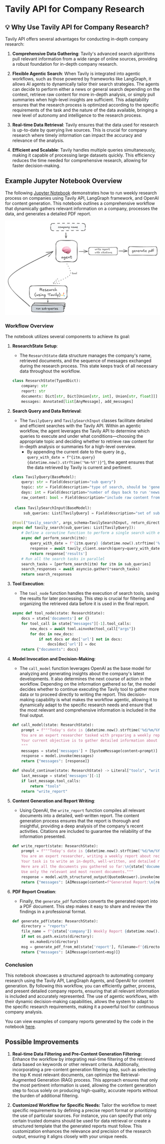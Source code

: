 # Tavily API for  Company Research

## 💡 Why Use Tavily API for Company Research?

Tavily API offers several advantages for conducting in-depth company research:

1. **Comprehensive Data Gathering**: Tavily's advanced search algorithms pull relevant information from a wide range of online sources, providing a robust foundation for in-depth company research. 

2. **Flexible Agentic Search**: When Tavily is integrated into agentic workflows, such as those powered by frameworks like LangGraph, it allows AI agents to dynamically tailor their search strategies. The agents can decide to perform either a news or general search depending on the context, retrieve raw content for more in-depth analysis, or simply pull summaries when high-level insights are sufficient. This adaptability ensures that the research process is optimized according to the specific requirements of the task and the nature of the data available, bringing a new level of autonomy and intelligence to the research process.

3. **Real-time Data Retrieval**: Tavily ensures that the data used for research is up-to-date by querying live sources. This is crucial for company research where timely information can impact the accuracy and relevance of the analysis.

4. **Efficient and Scalable**: Tavily handles multiple queries simultaneously, making it capable of processing large datasets quickly. This efficiency reduces the time needed for comprehensive research, allowing for faster decision-making.

## Example Jupyter Notebook Overview

The following [Jupyter Notebook](https://github.com/tavily-ai/use-cases/blob/main/company-research/company_research.ipynb) demonstrates how to run weekly research process on companies using Tavily API, LangGraph framework, and OpenAI for content generation. This notebook outlines a comprehensive workflow that dynamically gathers relevant information on a company, processes the data, and generates a detailed PDF report.

![Alt Text](flow.png)

### Workflow Overview

The notebook utilizes several components to achieve its goal:

1. **ResearchState Setup**:
   - The `ResearchState` data structure manages the company's name, retrieved documents, and the sequence of messages exchanged during the research process. This state keeps track of all necessary data throughout the workflow.

   ```python
   class ResearchState(TypedDict):
       company: str
       report: str
       documents: Dict[str, Dict[Union[str, int], Union[str, float]]]
       messages: Annotated[list[AnyMessage], add_messages]
   ```

2. **Search Query and Data Retrieval**:
    - The `TavilyQuery` and `TavilySearchInput` classes facilitate detailed and efficient searches with the Tavily API. Within an agentic workflow, the agent leverages the Tavily API to determine which queries to execute and under what conditions—choosing the appropriate topic and deciding whether to retrieve raw content for in-depth analysis or summaries for a high-level overview.
      - By appending the current date to the query (e.g., `query_with_date = f"{itm.query} {datetime.now().strftime('%m-%Y')}"`), the agent ensures that the data retrieved by Tavily is current and pertinent.
   ```python
   class TavilyQuery(BaseModel):
       query: str = Field(description="sub query")
       topic: str = Field(description="type of search, should be 'general' or 'news'")
       days: int = Field(description="number of days back to run 'news' search")
       raw_content: bool = Field(description="include raw content from found sources")

    class TavilySearchInput(BaseModel):
        sub_queries: List[TavilyQuery] = Field(description="set of sub-queries that can be answered in isolation")
   ```

   ```python
   @tool("tavily_search", args_schema=TavilySearchInput, return_direct=True)
   async def tavily_search(sub_queries: List[TavilyQuery]):
       # Define a coroutine function to perform a single search with error handling
       async def perform_search(itm):
           query_with_date = f"{itm.query} {datetime.now().strftime('%m-%Y')}"
           response = await tavily_client.search(query=query_with_date, topic=itm.topic, days=itm.days, include_raw_content=itm.raw_content, max_results=10)
           return response['results']
       # Run all the search tasks in parallel
       search_tasks = [perform_search(itm) for itm in sub_queries]
       search_responses = await asyncio.gather(*search_tasks)
       return search_responses
   ```

3. **Tool Execution**:
   - The `tool_node` function handles the execution of search tools, saving the results for later processing. This step is crucial for filtering and organizing the retrieved data before it is used in the final report.

   ```python
   async def tool_node(state: ResearchState):
       docs = state['documents'] or {}
       for tool_call in state["messages"][-1].tool_calls:
           new_docs = await tool.ainvoke(tool_call["args"])
           for doc in new_docs:
               if not docs or doc['url'] not in docs:
                   docs[doc['url']] = doc
       return {"documents": docs}
   ```

4. **Model Invocation and Decision-Making**:
   - The `call_model` function leverages OpenAI as the base model for analyzing and generating insights about the company's latest developments. It also determines the next course of action in the workflow. Depending on the information gathered so far, the model decides whether to continue executing the Tavily tool to gather more data or to proceed directly to writing the report. This decision-making capability is what makes the workflow agentic, allowing it to dynamically adapt to the specific research needs and ensure that the most relevant and comprehensive information is included in the final output.

   ```python
   def call_model(state: ResearchState):
       prompt = f"""Today's date is {datetime.now().strftime('%d/%m/%Y')}.
       You are an expert researcher tasked with preparing a weekly report on recent developments in portfolio companies.
       Your current objective is to gather detailed information about any significant events that occurred in the past week for the following company: {state['company']}.\n
       """
       messages = state['messages'] + [SystemMessage(content=prompt)]
       response = model.invoke(messages)
       return {"messages": [response]}
   ```

   ```python
   def should_continue(state: ResearchState) -> Literal["tools", "write_report"]:
       last_message = state['messages'][-1]
       if last_message.tool_calls:
           return "tools"
       return "write_report"
   ```

5. **Content Generation and Report Writing**:
   - Using OpenAI, the `write_report` function compiles all relevant documents into a detailed, well-written report. The content generation process ensures that the report is thorough and insightful, providing a deep analysis of the company's recent activities. Citations are included to guarantee the reliability of the information presented.

   ```python
   def write_report(state: ResearchState):
       prompt = f"""Today's date is {datetime.now().strftime('%d/%m/%Y')}\n.
       You are an expert researcher, writing a weekly report about recent events in portfolio companies.\n
       Your task is to write an in-depth, well-written, and detailed report on the following company: {state['company']}.\n
       Here are all the documents you gathered so far:\n{state['documents']}\n
       Use only the relevant and most recent documents."""
       response = model.with_structured_output(QuotedAnswer).invoke(messages)
       return {"messages": [AIMessage(content=f"Generated Report:\n{response.answer}")], "report": response.answer}
   ```

6. **PDF Report Creation**:
   - Finally, the `generate_pdf` function converts the generated report into a PDF document. This step makes it easy to share and review the findings in a professional format.

   ```python
   def generate_pdf(state: ResearchState):
       directory = "reports"
       file_name = f"{state['company']} Weekly Report {datetime.now().strftime('%Y-%m-%d %H:%M:%S')}"
       if not os.path.exists(directory):
           os.makedirs(directory)
       msg = generate_pdf_from_md(state['report'], filename=f'{directory}/{file_name}.pdf')
       return {"messages": [AIMessage(content=msg)]}
   ```

### Conclusion

This notebook showcases a structured approach to automating company research using the Tavily API, LangGraph Agents, and OpenAI for content generation. By following this workflow, you can efficiently gather, process, and present detailed company reports, ensuring that all relevant information is included and accurately represented. The use of agentic workflows, with their dynamic decision-making capabilities, allows the system to adapt to the specific research requirements, making it a powerful tool for continuous company analysis.

You can view examples of company reports generated by the code in the notebook [here](https://github.com/tavily-ai/use-cases/tree/main/company-research/reports).

## Possible Improvements

1. **Real-time Data Filtering and Pre-Content Generation Filtering:** Enhance the workflow by integrating real-time filtering of the retrieved data based on keywords or other relevant criteria. Additionally, incorporating a pre-content generation filtering step, such as selecting the top K most relevant documents, can optimize the Retrieval-Augmented Generation (RAG) process. This approach ensures that only the most pertinent information is used, allowing the content generation step to focus solely on producing high-quality, accurate reports without the burden of additional filtering.

2. **Customized Workflow for Specific Needs:** Tailor the workflow to meet specific requirements by defining a precise report format or prioritizing the use of particular sources. For instance, you can specify that only certain trusted domains should be used for data retrieval or create a structured template that the generated reports must follow. This customization enhances the relevance and precision of the research output, ensuring it aligns closely with your unique needs.
